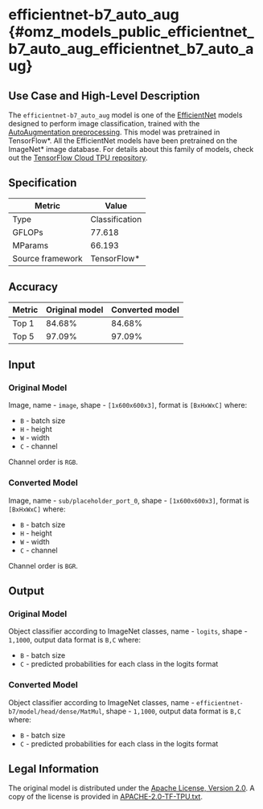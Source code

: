 # efficientnet-b7_auto_aug {#omz_models_public_efficientnet_b7_auto_aug_efficientnet_b7_auto_aug}

## Use Case and High-Level Description

The `efficientnet-b7_auto_aug` model is one of the [EfficientNet](https://arxiv.org/abs/1905.11946)
models designed to perform image classification, trained with the
[AutoAugmentation preprocessing](https://arxiv.org/abs/1805.09501).
This model was pretrained in TensorFlow\*.
All the EfficientNet models have been pretrained on the ImageNet\* image database.
For details about this family of models, check out the [TensorFlow Cloud TPU repository](https://github.com/tensorflow/tpu/tree/master/models/official/efficientnet).

## Specification

| Metric            | Value         |
|-------------------|---------------|
| Type              | Classification|
| GFLOPs            | 77.618        |
| MParams           | 66.193        |
| Source framework  | TensorFlow\*  |

## Accuracy

| Metric | Original model | Converted model |
| ------ | -------------- | --------------- |
| Top 1  | 84.68%          | 84.68%           |
| Top 5  | 97.09%         | 97.09%           |

## Input

### Original Model

Image, name - `image`,  shape - `[1x600x600x3]`, format is `[BxHxWxC]` where:

- `B` - batch size
- `H` - height
- `W` - width
- `C` - channel

Channel order is `RGB`.

### Converted Model

Image, name - `sub/placeholder_port_0`,  shape - `[1x600x600x3]`, format is `[BxHxWxC]` where:

- `B` - batch size
- `H` - height
- `W` - width
- `C` - channel

Channel order is `BGR`.

## Output

### Original Model

Object classifier according to ImageNet classes, name - `logits`,  shape - `1,1000`, output data format is `B,C` where:

- `B` - batch size
- `C` - predicted probabilities for each class in the logits format

### Converted Model

Object classifier according to ImageNet classes, name - `efficientnet-b7/model/head/dense/MatMul`,  shape - `1,1000`, output data format is `B,C` where:

- `B` - batch size
- `C` - predicted probabilities for each class in the logits format

## Legal Information

The original model is distributed under the
[Apache License, Version 2.0](https://raw.githubusercontent.com/tensorflow/tpu/master/LICENSE).
A copy of the license is provided in [APACHE-2.0-TF-TPU.txt](../licenses/APACHE-2.0-TF-TPU.txt).
